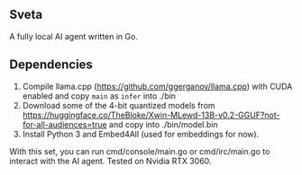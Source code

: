 ## Sveta

A fully local AI agent written in Go.

## Dependencies

1. Compile llama.cpp (https://github.com/ggerganov/llama.cpp) with CUDA enabled and copy `main` as `infer` into ./bin
2. Download some of the 4-bit quantized models from https://huggingface.co/TheBloke/Xwin-MLewd-13B-v0.2-GGUF?not-for-all-audiences=true and copy into ./bin/model.bin
3. Install Python 3 and Embed4All (used for embeddings for now).

With this set, you can run cmd/console/main.go or cmd/irc/main.go to interact with the AI agent. Tested on Nvidia RTX 3060.